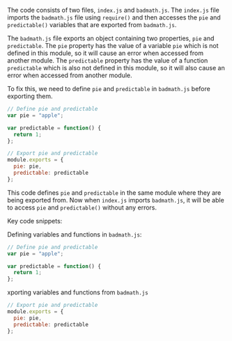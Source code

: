The code consists of two files, `index.js` and `badmath.js`. The `index.js` file imports the `badmath.js` file using `require()` and then accesses the `pie` and `predictable()` variables that are exported from `badmath.js`.

The `badmath.js` file exports an object containing two properties, `pie` and `predictable`. The `pie` property has the value of a variable `pie` which is not defined in this module, so it will cause an error when accessed from another module. The `predictable` property has the value of a function `predictable` which is also not defined in this module, so it will also cause an error when accessed from another module.

To fix this, we need to define `pie` and `predictable` in `badmath.js` before exporting them.

```javascript
// Define pie and predictable
var pie = "apple";

var predictable = function() {
  return 1;
};

// Export pie and predictable
module.exports = {
  pie: pie,
  predictable: predictable
};

```
This code defines `pie` and `predictable` in the same module where they are being exported from. Now when `index.js` imports `badmath.js`, it will be able to access `pie` and `predictable()` without any errors.

Key code snippets:

Defining variables and functions in `badmath.js`:


```javascript
// Define pie and predictable
var pie = "apple";

var predictable = function() {
  return 1;
};

```

xporting variables and functions from `badmath.js`

```javascript
// Export pie and predictable
module.exports = {
  pie: pie,
  predictable: predictable
};

```